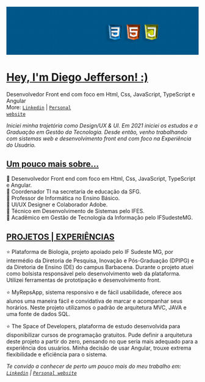 
![](https://github.com/Diegojfsr/Diegojfsr/blob/main/Imagens/Capa%20Perfil.jpg)

<h1 id="user-content-currently-working" dir="auto"><a class="heading-link" href="#currently-working"> Hey, I'm Diego Jefferson! :) </a></h1>

Desenvolvedor Front end  com foco em Html, Css, JavaScript, TypeScript e Angular  <br>
More: <a href="https://www.linkedin.com/in/diegojfsr/" rel="nofollow"><code>Linkedin</code></a> | <a href="https://diegojfsr.myportfolio.com/" rel="nofollow"><code>Personal website</code></a>

<em>
  Iniciei minha trajetória como Design/UX & UI. 
  Em 2021 iniciei os estudos e a Graduação em Gestão da Tecnologia. 
  Desde então, venho trabalhando com sistemas web e 
  desenvolvimento front end com foco na Experiência do Usuário.
</em>

<h2 id="user-content-currently-working" dir="auto"><a class="heading-link" href="#currently-working"> Um pouco mais sobre... </a></h2>

🌠 Desenvolvedor Front end  com foco em Html, Css, JavaScript, TypeScript e Angular. <br>
🌠 Coordenador TI na secretaria de educação da SFG. <br>
🌠 Professor de Informática no Ensino Básico. <br>
🌠 UI/UX Designer e Colaborador Adobe. <br>
🌠 Técnico em Desenvolvimento de Sistemas pelo IFES. <br>
🌠 Acadêmico em Gestão de Tecnologia da Informação pelo IFSudesteMG. <br>


<h2 id="user-content-currently-working" dir="auto"><a class="heading-link" href="#currently-working"> PROJETOS | EXPERIÊNCIAS </a></h2>

⭐ Plataforma de Biologia, projeto apoiado pelo IF Sudeste MG, por intermédio da Diretoria de Pesquisa, Inovação e Pós-Graduação (DPIPG) e da Diretoria de Ensino (DE) do campus Barbacena. Durante o projeto atuei como bolsista responsável pelo desenvolvimento web da plataforma. Utilizei ferramentas de prototipação e desenvolvimento front. <br>

⭐ MyRepsApp, sistema responsivo e de fácil usabilidade, oferece aos alunos uma maneira fácil e convidativa de marcar e acompanhar seus horários. Neste projeto utilizamos o padrão de arquitetura  MVC, JAVA e uma fonte de dados SQL. <br>

⭐ The Space of Developers, plataforma de estudo desenvolvida para disponibilizar cursos de programação gratuitos. Pude definir a arquitetura deste projeto a partir do zero, pensando no que seria mais adequado para a experiência dos usuários. Minha decisão de usar Angular, trouxe extrema flexibilidade e eficiência para o sistema. <br>



<em>
 Te convido a conhecer de perto um pouco mais do meu trabalho em:
  <a href="https://www.linkedin.com/in/diegojfsr/" rel="nofollow"><code>Linkedin</code></a> | 
  <a href="https://diegojfsr.myportfolio.com/" rel="nofollow"><code>Personal website</code></a></li>
</em>



<!--
<h1 id="user-content-hey-im-maiane-gabriele-" dir="auto"><a class="heading-link" href="#hey-im-maiane-gabriele-">Hey, I'm Diego Jefferson! :)<svg class="octicon octicon-link" viewBox="0 0 16 16" version="1.1" width="16" height="16" aria-hidden="true"><path d="m7.775 3.275 1.25-1.25a3.5 3.5 0 1 1 4.95 4.95l-2.5 2.5a3.5 3.5 0 0 1-4.95 0 .751.751 0 0 1 .018-1.042.751.751 0 0 1 1.042-.018 1.998 1.998 0 0 0 2.83 0l2.5-2.5a2.002 2.002 0 0 0-2.83-2.83l-1.25 1.25a.751.751 0 0 1-1.042-.018.751.751 0 0 1-.018-1.042Zm-4.69 9.64a1.998 1.998 0 0 0 2.83 0l1.25-1.25a.751.751 0 0 1 1.042.018.751.751 0 0 1 .018 1.042l-1.25 1.25a3.5 3.5 0 1 1-4.95-4.95l2.5-2.5a3.5 3.5 0 0 1 4.95 0 .751.751 0 0 1-.018 1.042.751.751 0 0 1-1.042.018 1.998 1.998 0 0 0-2.83 0l-2.5 2.5a1.998 1.998 0 0 0 0 2.83Z"></path></svg></a></h1>

-->



